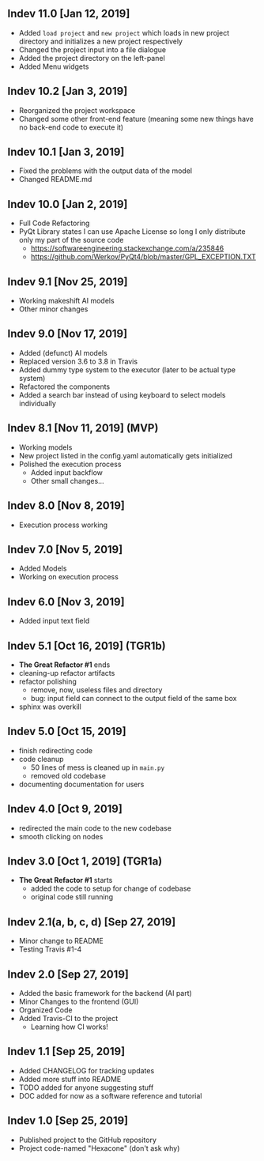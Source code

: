 ## Indev 11.0 [Jan 12, 2019]
* Added `load project` and `new project` which loads in new 
project directory and initializes a new project respectively
* Changed the project input into a file dialogue
* Added the project directory on the left-panel
* Added Menu widgets

## Indev 10.2 [Jan 3, 2019]
* Reorganized the project workspace
* Changed some other front-end feature (meaning some new things have no
back-end code to execute it)

## Indev 10.1 [Jan 3, 2019]
* Fixed the problems with the output data of the model
* Changed README.md

## Indev 10.0 [Jan 2, 2019]
* Full Code Refactoring
* PyQt Library states I can use Apache License so long I only distribute 
only my part of the source code
    * <https://softwareengineering.stackexchange.com/a/235846>
    * <https://github.com/Werkov/PyQt4/blob/master/GPL_EXCEPTION.TXT>

## Indev 9.1 [Nov 25, 2019]
* Working makeshift AI models
* Other minor changes

## Indev 9.0 [Nov 17, 2019]
* Added (defunct) AI models
* Replaced version 3.6 to 3.8 in Travis
* Added dummy type system to the executor (later to be actual type system)
* Refactored the components
* Added a search bar instead of using keyboard to select models individually

## Indev 8.1 [Nov 11, 2019] (MVP)
* Working models
* New project listed in the config.yaml automatically gets initialized
* Polished the execution process
    * Added input backflow
    * Other small changes...

## Indev 8.0 [Nov 8, 2019]
* Execution process working

## Indev 7.0 [Nov 5, 2019]
* Added Models
* Working on execution process

## Indev 6.0 [Nov 3, 2019]
* Added input text field

## Indev 5.1 [Oct 16, 2019] (TGR1b)
* __The Great Refactor #1__ ends
* cleaning-up refactor artifacts
* refactor polishing
    * remove, now, useless files and directory
    * bug: input field can connect to the output field of the same box
* sphinx was overkill

## Indev 5.0 [Oct 15, 2019]
* finish redirecting code
* code cleanup
    * 50 lines of mess is cleaned up in `main.py`
    * removed old codebase
* documenting documentation for users

## Indev 4.0 [Oct 9, 2019]
* redirected the main code to the new codebase
* smooth clicking on nodes

## Indev 3.0 [Oct 1, 2019] (TGR1a)
* __The Great Refactor #1__ starts
    * added the code to setup for change of codebase
    * original code still running

## Indev 2.1(a, b, c, d) [Sep 27, 2019]
* Minor change to README
* Testing Travis #1-4

## Indev 2.0 [Sep 27, 2019]
* Added the basic framework for the backend (AI part)
* Minor Changes to the frontend (GUI)
* Organized Code
* Added Travis-CI to the project
    * Learning how CI works!

## Indev 1.1 [Sep 25, 2019]
* Added CHANGELOG for tracking updates
* Added more stuff into README
* TODO added for anyone suggesting stuff
* DOC added for now as a software reference and tutorial

## Indev 1.0 [Sep 25, 2019]
* Published project to the GitHub repository
* Project code-named "Hexacone" (don't ask why)